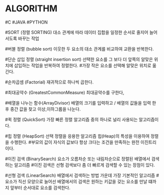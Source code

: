 # ALGORITHM

#C #JAVA #PYTHON

#SORT (정렬 SORTING) 대소 관계에 따라 데이터 집합을 일정한 순서로 줄지어 늘어서도록 바꾸는 작업

#버블 정렬 (bubble sort) 이웃한 두 요소의 대소 관계를 비교하여 교환을 반복한다.

#단순 삽입 정렬 (straight insertion sort) 선택한 요소를 그 보다 더 앞쪽의 알맞은 위치에 삽입하는 작업을 반복하여 정렬한다.
#가장 작은 요소를 선택해 알맞은 위치로 옮긴다.

#순차곱셈 (Factorial) 재귀적으로 하나씩 곱한다.

#최대공약수 (GreatestCommonMeasure) 최대공약수를 구한다,

#배열을 나누는 함수(ArrayDivisor) 배열의 크기를 입력하고 / 배열의 값들을 입력 한 후 중간 값을 찾고 이상,이하그룹을 나눈다.

#퀵 정렬 (QuickSort) 가장 빠른 정렬 알고리즘 중의 하나로 널리 사용되는 알고리즘이다.

#힙 정렬 (HeapSort) 선택 정렬을 응용한 알고리즘 힙(Heap)의 특성을 이용하여 정렬을 수행한다.
                    #부모의 값이 자식의 값보다 항상 크다는 조건을 만족하는 완전 이진트리이다.

#이진 검색 (BinarySearch) 요소가 오름차순 또는 내림차순으로 정렬된 배열에서 검색하는 알고리즘 
           #이진 검색은 선형 검색보다 좀 더 빠르게 검색할 수 있는 장점이 있다.

#선형 검색 (LinearSearch) 배열에서 검색하는 방법 가운데 가장 기본적인 알고리즘
            #요소가 직선 모양으로 늘어선 배열에서의 검색은 원하는 키값을 갖는 요소를 만날 떄까지 앞부터 순서대로 요소를 검색한다.
                        

